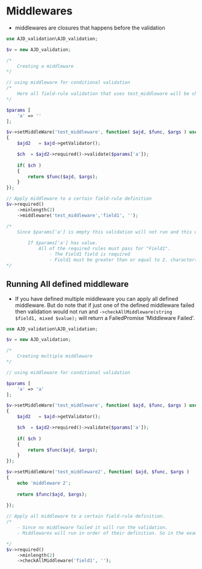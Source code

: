 # Middlewares
- middlewares are closures that happens before the validation
```php
use AJD_validation\AJD_validation;

$v = new AJD_validation;

/*
	Creating a middleware
*/

// using middleware for conditional validation
/*
	Here all field-rule validation that uses test_middleware will be checked first if $params['a'] is not empty. If empty all validation will return a FailedPromise Error 'Middleware failed'. If not empty all validation will run.
*/

$params [
	'a' => ''
];

$v->setMiddleWare('test_middleware', function( $ajd, $func, $args ) use ($params)
{
	$ajd2 	= $ajd->getValidator();

	$ch  = $ajd2->required()->validate($params['a']);
	
	if( $ch )
	{
		return $func($ajd, $args);
	}
});

// Apply middleware to a certain field-rule definition
$v->required()
	->minlength(2)
	->middleware('test_middleware','field1', '');

/*
	Since $params['a'] is empty this validation will not run and this definition will return a FailedPromise 'Middleware Failed.'. If $params['a'] is not empty validation will run but since 'field1' is empty it will return a FailedPromise 'Validation Failed' and will output error
		
		If $params['a'] has value.
			All of the required rules must pass for "Field1".
		  		- The Field1 field is required
		  		- Field1 must be greater than or equal to 2. character(s). 
*/

```

## Running All defined middleware
- If you have defined multiple middleware you can apply all defined middleware. But do note that if just one of the defined middleware failed then validation would not run and `->checkAllMiddleware(string $field1, mixed $value);` will return a FailedPromise 'Middleware Failed'.

```php
use AJD_validation\AJD_validation;

$v = new AJD_validation;

/*
	Creating multiple middleware
*/

// using middleware for conditional validation

$params [
	'a' => 'a'
];

$v->setMiddleWare('test_middleware', function( $ajd, $func, $args ) use ($params)
{
	$ajd2 	= $ajd->getValidator();

	$ch  = $ajd2->required()->validate($params['a']);
	
	if( $ch )
	{
		return $func($ajd, $args);
	}
});

$v->setMiddleWare('test_middleware2', function( $ajd, $func, $args )
{
	echo 'middleware 2';
	
	return $func($ajd, $args);
	
});

// Apply all middleware to a certain field-rule definition.
/*
	- Since no middleware failed it will run the validation.
	- Middlewares will run in order of their definition. So in the example test_middleware will run first then test_middleware2

*/
$v->required()
	->minlength(2)
	->checkAllMiddleware('field1', '');

```